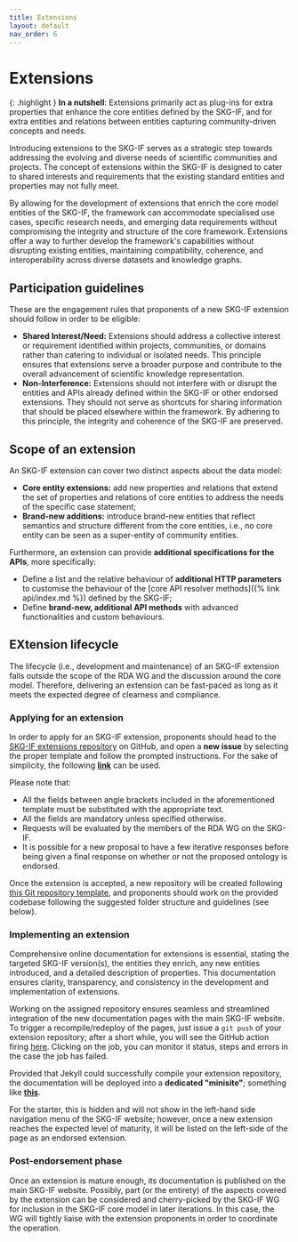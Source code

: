 ```yaml
---
title: Extensions
layout: default
nav_order: 6
---
```


# Extensions

{: .highlight }
**In a nutshell**: Extensions primarily act as plug-ins for extra properties that enhance the core entities defined by the SKG-IF, and for extra entities and relations between entities capturing community-driven concepts and needs.

Introducing extensions to the SKG-IF serves as a strategic step towards addressing the evolving and diverse needs of scientific communities and projects.
The concept of extensions within the SKG-IF is designed to cater to shared interests and requirements that the existing standard entities and properties may not fully meet.

By allowing for the development of extensions that enrich the core model entities of the SKG-IF, the framework can accommodate specialised use cases, specific research needs, and emerging data requirements without compromising the integrity and structure of the core framework. 
Extensions offer a way to further develop the framework's capabilities without disrupting existing entities, maintaining compatibility, coherence, and interoperability across diverse datasets and knowledge graphs.


## Participation guidelines
These are the engagement rules that proponents of a new SKG-IF extension should follow in order to be eligible:
- **Shared Interest/Need:** Extensions should address a collective interest or requirement identified within projects, communities, or domains rather than catering to individual or isolated needs. This principle ensures that extensions serve a broader purpose and contribute to the overall advancement of scientific knowledge representation.
- **Non-Interference:** Extensions should not interfere with or disrupt the entities and APIs already defined within the SKG-IF or other endorsed extensions. They should not serve as shortcuts for sharing information that should be placed elsewhere within the framework. By adhering to this principle, the integrity and coherence of the SKG-IF are preserved.


## Scope of an extension
An SKG-IF extension can cover two distinct aspects about the data model:
- **Core entity extensions:** add new properties and relations that extend the set of properties and relations of core entities to address the needs of the specific case statement;
- **Brand-new additions:** introduce brand-new entities that reflect semantics and structure different from the core entities, i.e., no core entity can be seen as a super-entity of community entities.

Furthermore, an extension can provide **additional specifications for the APIs**, more specifically:
- Define a list and the relative behaviour of **additional HTTP parameters** to customise the behaviour of the [core API resolver methods]({% link api/index.md %}) defined by the SKG-IF;
- Define **brand-new, additional API methods** with advanced functionalities and custom behaviours.


## EXtension lifecycle
The lifecycle (i.e., development and maintenance) of an SKG-IF extension falls outside the scope of the RDA WG and the discussion around the core model. 
Therefore, delivering an extension can be fast-paced as long as it meets the expected degree of clearness and compliance. 


### Applying for an extension
In order to apply for an SKG-IF extension, proponents should head to the [SKG-IF extensions repository](https://github.com/skg-if/extensions) on GitHub, and open a **new issue** by selecting the proper template and follow the prompted instructions.
For the sake of simplicity, the following [**link**](https://github.com/skg-if/extensions/issues/new?assignees=&labels=new+extension&projects=&template=new-skg-if-extension.md&title=) can be used.

Please note that:
- All the fields between angle brackets included in the aforementioned template must be substituted with the appropriate text. 
- All the fields are mandatory unless specified otherwise.
- Requests will be evaluated by the members of the RDA WG on the SKG-IF. 
- It is possible for a new proposal to have a few iterative responses before being given a final response on whether or not the proposed ontology is endorsed. 

Once the extension is accepted, a new repository will be created following [this Git repository template](https://github.com/skg-if/extension-template), and proponents should work on the provided codebase following the suggested folder structure and guidelines (see below).


### Implementing an extension
Comprehensive online documentation for extensions is essential, stating the targeted SKG-IF version(s), the entities they enrich, any new entities introduced, and a detailed description of properties.
This documentation ensures clarity, transparency, and consistency in the development and implementation of extensions.

Working on the assigned repository ensures seamless and streamlined integration of the new documentation pages with the main SKG-IF website.
To trigger a recompile/redeploy of the pages, just issue a `git push` of your extension repository; after a short while, you will see the GitHub action firing [here](https://github.com/skg-if/skg-if.github.io/actions). Clicking on the job, you can monitor it status, steps and errors in the case the job has failed.

Provided that Jekyll could successfully compile your extension repository, the documentation will be deployed into a **dedicated "minisite"**; something like [**this**](https://skg-if.github.io/extension-template).

For the starter, this is hidden and will not show in the left-hand side navigation menu of the SKG-IF website; however, once a new extension reaches the expected level of maturity, it will be listed on the left-side of the page as an endorsed extension.


### Post-endorsement phase
Once an extension is mature enough, its documentation is published on the main SKG-IF website.
Possibly, part (or the entirety) of the aspects covered by the extension can be considered and cherry-picked by the SKG-IF WG for inclusion in the SKG-IF core model in later iterations. In this case, the WG will tightly liaise with the extension proponents in order to coordinate the operation.